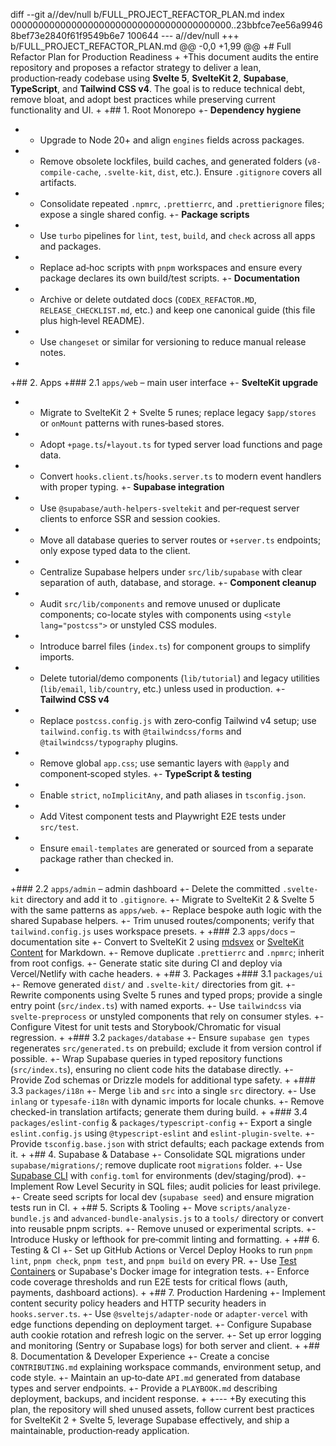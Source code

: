 diff --git a//dev/null b/FULL_PROJECT_REFACTOR_PLAN.md
index 0000000000000000000000000000000000000000..23bbfce7ee56a99468bef73e2840f61f9549b6e7 100644
--- a//dev/null
+++ b/FULL_PROJECT_REFACTOR_PLAN.md
@@ -0,0 +1,99 @@
+# Full Refactor Plan for Production Readiness
+
+This document audits the entire repository and proposes a refactor strategy to deliver a lean, production‑ready codebase using **Svelte 5**, **SvelteKit 2**, **Supabase**, **TypeScript**, and **Tailwind CSS v4**.  The goal is to reduce technical debt, remove bloat, and adopt best practices while preserving current functionality and UI.
+
+## 1. Root Monorepo
+- **Dependency hygiene**
+  - Upgrade to Node 20+ and align `engines` fields across packages.
+  - Remove obsolete lockfiles, build caches, and generated folders (`v8-compile-cache`, `.svelte-kit`, `dist`, etc.). Ensure `.gitignore` covers all artifacts.
+  - Consolidate repeated `.npmrc`, `.prettierrc`, and `.prettierignore` files; expose a single shared config.
+- **Package scripts**
+  - Use `turbo` pipelines for `lint`, `test`, `build`, and `check` across all apps and packages.
+  - Replace ad‑hoc scripts with `pnpm` workspaces and ensure every package declares its own build/test scripts.
+- **Documentation**
+  - Archive or delete outdated docs (`CODEX_REFACTOR.MD`, `RELEASE_CHECKLIST.md`, etc.) and keep one canonical guide (this file plus high‑level README).
+  - Use `changeset` or similar for versioning to reduce manual release notes.
+
+## 2. Apps
+### 2.1 `apps/web` – main user interface
+- **SvelteKit upgrade**
+  - Migrate to SvelteKit 2 + Svelte 5 runes; replace legacy `$app/stores` or `onMount` patterns with runes‑based stores.
+  - Adopt `+page.ts`/`+layout.ts` for typed server load functions and page data.
+  - Convert `hooks.client.ts`/`hooks.server.ts` to modern event handlers with proper typing.
+- **Supabase integration**
+  - Use `@supabase/auth-helpers-sveltekit` and per‑request server clients to enforce SSR and session cookies.
+  - Move all database queries to server routes or `+server.ts` endpoints; only expose typed data to the client.
+  - Centralize Supabase helpers under `src/lib/supabase` with clear separation of auth, database, and storage.
+- **Component cleanup**
+  - Audit `src/lib/components` and remove unused or duplicate components; co-locate styles with components using `<style lang="postcss">` or unstyled CSS modules.
+  - Introduce barrel files (`index.ts`) for component groups to simplify imports.
+  - Delete tutorial/demo components (`lib/tutorial`) and legacy utilities (`lib/email`, `lib/country`, etc.) unless used in production.
+- **Tailwind CSS v4**
+  - Replace `postcss.config.js` with zero‑config Tailwind v4 setup; use `tailwind.config.ts` with `@tailwindcss/forms` and `@tailwindcss/typography` plugins.
+  - Remove global `app.css`; use semantic layers with `@apply` and component‑scoped styles.
+- **TypeScript & testing**
+  - Enable `strict`, `noImplicitAny`, and path aliases in `tsconfig.json`.
+  - Add Vitest component tests and Playwright E2E tests under `src/test`.
+  - Ensure `email-templates` are generated or sourced from a separate package rather than checked in.
+
+### 2.2 `apps/admin` – admin dashboard
+- Delete the committed `.svelte-kit` directory and add it to `.gitignore`.
+- Migrate to SvelteKit 2 & Svelte 5 with the same patterns as `apps/web`.
+- Replace bespoke auth logic with the shared Supabase helpers.
+- Trim unused routes/components; verify that `tailwind.config.js` uses workspace presets.
+
+### 2.3 `apps/docs` – documentation site
+- Convert to SvelteKit 2 using [mdsvex](https://mdsvex.com) or [SvelteKit Content](https://kit.svelte.dev/docs/load#content) for Markdown.
+- Remove duplicate `.prettierrc` and `.npmrc`; inherit from root configs.
+- Generate static site during CI and deploy via Vercel/Netlify with cache headers.
+
+## 3. Packages
+### 3.1 `packages/ui`
+- Remove generated `dist/` and `.svelte-kit/` directories from git.
+- Rewrite components using Svelte 5 runes and typed props; provide a single entry point (`src/index.ts`) with named exports.
+- Use `tailwindcss` via `svelte-preprocess` or unstyled components that rely on consumer styles.
+- Configure Vitest for unit tests and Storybook/Chromatic for visual regression.
+
+### 3.2 `packages/database`
+- Ensure `supabase gen types` regenerates `src/generated.ts` on prebuild; exclude it from version control if possible.
+- Wrap Supabase queries in typed repository functions (`src/index.ts`), ensuring no client code hits the database directly.
+- Provide Zod schemas or Drizzle models for additional type safety.
+
+### 3.3 `packages/i18n`
+- Merge `lib` and `src` into a single `src` directory.
+- Use `inlang` or `typesafe-i18n` with dynamic imports for locale chunks.
+- Remove checked-in translation artifacts; generate them during build.
+
+### 3.4 `packages/eslint-config` & `packages/typescript-config`
+- Export a single `eslint.config.js` using `@typescript-eslint` and `eslint-plugin-svelte`.
+- Provide `tsconfig.base.json` with strict defaults; each package extends from it.
+
+## 4. Supabase & Database
+- Consolidate SQL migrations under `supabase/migrations/`; remove duplicate root `migrations` folder.
+- Use [Supabase CLI](https://supabase.com/docs/guides/cli) with `config.toml` for environments (dev/staging/prod).
+- Implement Row Level Security in SQL files; audit policies for least privilege.
+- Create seed scripts for local dev (`supabase seed`) and ensure migration tests run in CI.
+
+## 5. Scripts & Tooling
+- Move `scripts/analyze-bundle.js` and `advanced-bundle-analysis.js` to a `tools/` directory or convert into reusable pnpm scripts.
+- Remove unused or experimental scripts.
+- Introduce Husky or lefthook for pre‑commit linting and formatting.
+
+## 6. Testing & CI
+- Set up GitHub Actions or Vercel Deploy Hooks to run `pnpm lint`, `pnpm check`, `pnpm test`, and `pnpm build` on every PR.
+- Use [Test Containers](https://testcontainers.com) or Supabase's Docker image for integration tests.
+- Enforce code coverage thresholds and run E2E tests for critical flows (auth, payments, dashboard actions).
+
+## 7. Production Hardening
+- Implement content security policy headers and HTTP security headers in `hooks.server.ts`.
+- Use `@sveltejs/adapter-node` or `adapter-vercel` with edge functions depending on deployment target.
+- Configure Supabase auth cookie rotation and refresh logic on the server.
+- Set up error logging and monitoring (Sentry or Supabase logs) for both server and client.
+
+## 8. Documentation & Developer Experience
+- Create a concise `CONTRIBUTING.md` explaining workspace commands, environment setup, and code style.
+- Maintain an up‑to‑date `API.md` generated from database types and server endpoints.
+- Provide a `PLAYBOOK.md` describing deployment, backups, and incident response.
+
+---
+By executing this plan, the repository will shed unused assets, follow current best practices for SvelteKit 2 + Svelte 5, leverage Supabase effectively, and ship a maintainable, production‑ready application.
